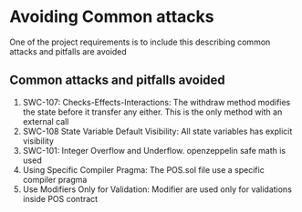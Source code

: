 # Avoiding Common attacks
One of the project requirements is to include this describing common attacks and pitfalls are avoided

## Common attacks and pitfalls avoided

1. SWC-107:  Checks-Effects-Interactions: The withdraw method modifies the state before it transfer any either. This is the only method with an external call
2. SWC-108 State Variable Default Visibility: All state variables has explicit visibility
3. SWC-101: Integer Overflow and Underflow. openzeppelin safe math is used
4. Using Specific Compiler Pragma: The POS.sol file use a specific compiler pragma
5. Use Modifiers Only for Validation: Modifier are used only for validations inside POS contract